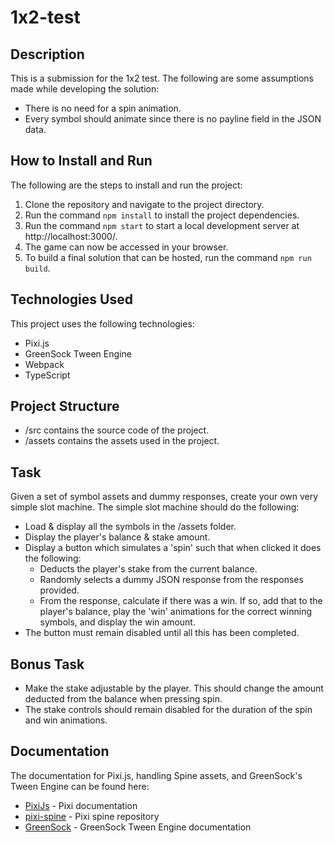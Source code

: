 # 1x2-test

## Description
This is a submission for the 1x2 test. The following are some assumptions made while developing the solution:
- There is no need for a spin animation.
- Every symbol should animate since there is no payline field in the JSON data.

## How to Install and Run
The following are the steps to install and run the project:
1. Clone the repository and navigate to the project directory.
2. Run the command `npm install` to install the project dependencies.
3. Run the command `npm start` to start a local development server at http://localhost:3000/.
4. The game can now be accessed in your browser.
5. To build a final solution that can be hosted, run the command `npm run build`.

## Technologies Used
This project uses the following technologies:
- Pixi.js
- GreenSock Tween Engine
- Webpack
- TypeScript

## Project Structure
- /src contains the source code of the project.
- /assets contains the assets used in the project.

## Task
Given a set of symbol assets and dummy responses, create your own very simple slot machine. The simple slot machine should do the following:
- Load & display all the symbols in the /assets folder.
- Display the player's balance & stake amount.
- Display a button which simulates a 'spin' such that when clicked it does the following:
    - Deducts the player's stake from the current balance.
    - Randomly selects a dummy JSON response from the responses provided.
    - From the response, calculate if there was a win. If so, add that to the player's balance, play the 'win' animations for the correct winning symbols, and display the win amount.
- The button must remain disabled until all this has been completed.

## Bonus Task
- Make the stake adjustable by the player. This should change the amount deducted from the balance when pressing spin.
- The stake controls should remain disabled for the duration of the spin and win animations.

## Documentation
The documentation for Pixi.js, handling Spine assets, and GreenSock's Tween Engine can be found here:
- [PixiJs](https://pixijs.io/examples/#/demos-basic) - Pixi documentation
- [pixi-spine](https://github.com/pixijs/spine/tree/pixi5-spine3.7) - Pixi spine repository
- [GreenSock](https://greensock.com/docs/) - GreenSock Tween Engine documentation
